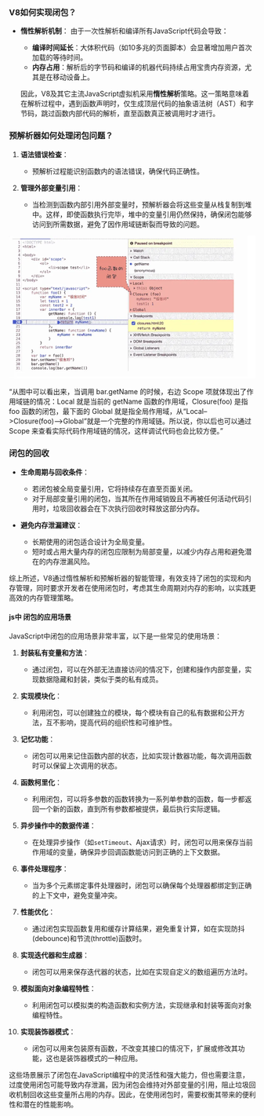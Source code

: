 ### V8如何实现闭包？

- **惰性解析机制**：
  由于一次性解析和编译所有JavaScript代码会导致：
  - **编译时间延长**：大体积代码（如10多兆的页面脚本）会显著增加用户首次加载的等待时间。
  - **内存占用**：解析后的字节码和编译的机器代码持续占用宝贵内存资源，尤其是在移动设备上。
  
  因此，V8及其它主流JavaScript虚拟机采用**惰性解析**策略。这一策略意味着在解析过程中，遇到函数声明时，仅生成顶层代码的抽象语法树（AST）和字节码，跳过函数内部代码的解析，直至函数真正被调用时才进行。

### 预解析器如何处理闭包问题？

1. **语法错误检查**：
   - 预解析过程能识别函数内的语法错误，确保代码正确性。



2. **管理外部变量引用**：
   - 当检测到函数内部引用外部变量时，预解析器会将这些变量从栈复制到堆中。这样，即使函数执行完毕，堆中的变量引用仍然保持，确保闭包能够访问到所需数据，避免了因作用域链断裂而导致的问题。

![img](../imgs//bibao.webp)

“从图中可以看出来，当调用 bar.getName 的时候，右边 Scope 项就体现出了作用域链的情况：Local 就是当前的 getName 函数的作用域，Closure(foo) 是指 foo 函数的闭包，最下面的 Global 就是指全局作用域，从“Local–>Closure(foo)–>Global”就是一个完整的作用域链。所以说，你以后也可以通过 Scope 来查看实际代码作用域链的情况，这样调试代码也会比较方便。”

### 闭包的回收

- **生命周期与回收条件**：
  - 若闭包被全局变量引用，它将持续存在直至页面关闭。
  - 对于局部变量引用的闭包，当其所在作用域销毁且不再被任何活动代码引用时，垃圾回收器会在下次执行回收时释放这部分内存。
  
- **避免内存泄漏建议**：
  - 长期使用的闭包适合设计为全局变量。
  - 短时或占用大量内存的闭包应限制为局部变量，以减少内存占用和避免潜在的内存泄漏风险。

综上所述，V8通过惰性解析和预解析器的智能管理，有效支持了闭包的实现和内存管理，同时要求开发者在使用闭包时，考虑其生命周期对内存的影响，以实践更高效的内存管理策略。

#### js中 闭包的应用场景

JavaScript中闭包的应用场景非常丰富，以下是一些常见的使用场景：

1. **封装私有变量和方法**：
   - 通过闭包，可以在外部无法直接访问的情况下，创建和操作内部变量，实现数据隐藏和封装，类似于类的私有成员。

2. **实现模块化**：
   - 利用闭包，可以创建独立的模块，每个模块有自己的私有数据和公开方法，互不影响，提高代码的组织性和可维护性。

3. **记忆功能**：
   - 闭包可以用来记住函数内部的状态，比如实现计数器功能，每次调用函数时可以保留上次调用的状态。

4. **函数柯里化**：
   - 利用闭包，可以将多参数的函数转换为一系列单参数的函数，每一步都返回一个新的函数，直到所有参数都被提供，最后执行实际逻辑。

5. **异步操作中的数据传递**：
   - 在处理异步操作（如`setTimeout`、Ajax请求）时，闭包可以用来保存当前作用域的变量，确保异步回调函数能访问到正确的上下文数据。

6. **事件处理程序**：
   - 当为多个元素绑定事件处理器时，闭包可以确保每个处理器都绑定到正确的上下文中，避免变量冲突。

7. **性能优化**：
   - 通过闭包实现函数复用和缓存计算结果，避免重复计算，如在实现防抖(debounce)和节流(throttle)函数时。

8. **实现迭代器和生成器**：
   - 闭包可以用来保存迭代器的状态，比如在实现自定义的数组遍历方法时。

9. **模拟面向对象编程特性**：
   - 利用闭包可以模拟类的构造函数和实例方法，实现继承和封装等面向对象编程特性。

10. **实现装饰器模式**：
    - 闭包可以用来包装原有函数，不改变其接口的情况下，扩展或修改其功能，这也是装饰器模式的一种应用。

这些场景展示了闭包在JavaScript编程中的灵活性和强大能力，但也需要注意，过度使用闭包可能导致内存泄漏，因为闭包会维持对外部变量的引用，阻止垃圾回收机制回收这些变量所占用的内存。因此，在使用闭包时，需要权衡其带来的便利性和潜在的性能影响。